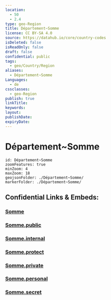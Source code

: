 ```yaml
---
location:
  - 50
  - 2.4
type: geo-Region
title: Département~Somme
license: CC BY-SA 4.0
source: https://datahub.io/core/country-codes
isDeleted: false
isReadOnly: false
draft: false
confidential: public
tags:
  - geo/Country/Region
aliases:
  - Département~Somme
Languages:
  - de
cssclasses:
  - geo-Region
publish: true
linkTitle:
keywords:
layout:
publishDate:
expiryDate:
---
```


# Département~Somme

```leaflet
id: Département~Somme
zoomFeatures: true 
minZoom: 4 
maxZoom: 18
geojsonFolder: ./Département~Somme/
markerFolder: ./Département~Somme/
```


## Confidential Links & Embeds: 

### [Somme](/_Standards/Earth/Continent/Europe/Europe~West/France/regions~France/Hauts-de-France/departments~Hauts-de-France/Somme.md) 

### [Somme.public](/_public/Earth/Continent/Europe/Europe~West/France/regions~France/Hauts-de-France/departments~Hauts-de-France/Somme.public.md) 

### [Somme.internal](/_internal/Earth/Continent/Europe/Europe~West/France/regions~France/Hauts-de-France/departments~Hauts-de-France/Somme.internal.md) 

### [Somme.protect](/_protect/Earth/Continent/Europe/Europe~West/France/regions~France/Hauts-de-France/departments~Hauts-de-France/Somme.protect.md) 

### [Somme.private](/_private/Earth/Continent/Europe/Europe~West/France/regions~France/Hauts-de-France/departments~Hauts-de-France/Somme.private.md) 

### [Somme.personal](/_personal/Earth/Continent/Europe/Europe~West/France/regions~France/Hauts-de-France/departments~Hauts-de-France/Somme.personal.md) 

### [Somme.secret](/_secret/Earth/Continent/Europe/Europe~West/France/regions~France/Hauts-de-France/departments~Hauts-de-France/Somme.secret.md)

